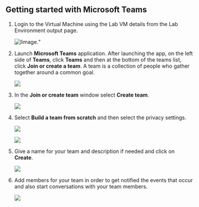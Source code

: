 ## Getting started with Microsoft Teams

1. Login to the Virtual Machine using the Lab VM details from the Lab Environment output page.

   ![Iimage.](https://raw.githubusercontent.com/CloudLabs-MOC/azuredevopslabs/az400-sathish/labs/azuredevops/vstsextend/teams/lab-vm.png)"

1. Launch **Microsoft Teams** application. After launching the app, on the left side of **Teams**, click **Teams** and then at the bottom of the teams list, click **Join or create a team**. A team is a collection of people who gather together around a common goal. 
    
    ![](images/create_team_new.png)

1. In the **Join or create team** window select **Create team**.
    
    ![](images/create_team2.png)

1. Select **Build a team from scratch** and then select the privacy settings.

    ![](images/create_team3_new.png)
   
    ![](images/create_team3_new01.png)

1. Give a name for your team and description if needed and click on **Create**.

    ![](images/create_team3_new02.png)


1. Add members for your team in order to get notified the events that occur and also start conversations with your team members.

   ![](images/add_members_new.png)

